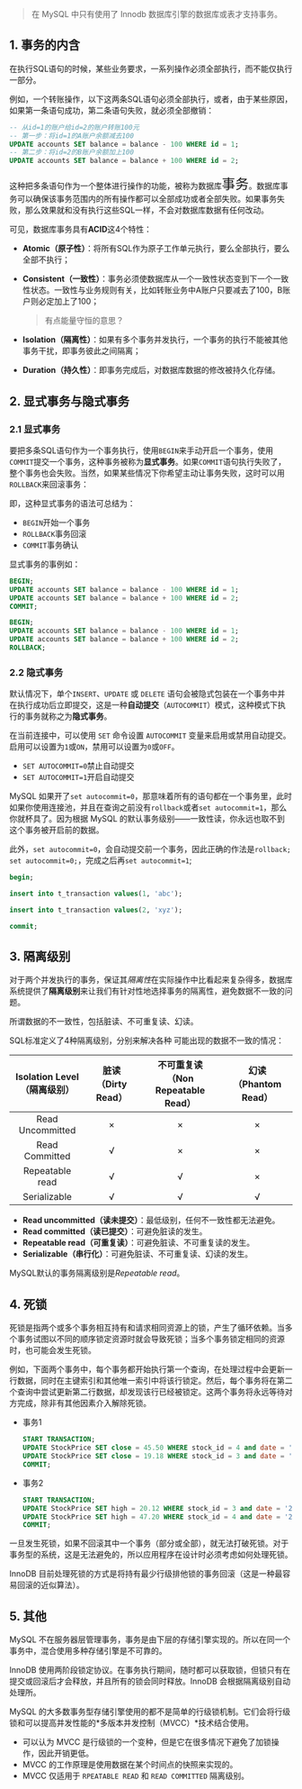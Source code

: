 > 在 MySQL 中只有使用了 Innodb 数据库引擎的数据库或表才支持事务。

## 1. 事务的内含

在执行SQL语句的时候，某些业务要求，一系列操作必须全部执行，而不能仅执行一部分。

例如，一个转账操作，以下这两条SQL语句必须全部执行，或者，由于某些原因，如果第一条语句成功，第二条语句失败，就必须全部撤销：

```sql
-- 从id=1的账户给id=2的账户转账100元
-- 第一步：将id=1的A账户余额减去100
UPDATE accounts SET balance = balance - 100 WHERE id = 1;
-- 第二步：将id=2的B账户余额加上100
UPDATE accounts SET balance = balance + 100 WHERE id = 2;
```

这种把多条语句作为一个整体进行操作的功能，被称为数据库<font size=5>事务</font>。数据库事务可以确保该事务范围内的所有操作都可以全部成功或者全部失败。如果事务失败，那么效果就和没有执行这些SQL一样，不会对数据库数据有任何改动。

可见，数据库事务具有**ACID**这4个特性：

- **Atomic（原子性）**：将所有SQL作为原子工作单元执行，要么全部执行，要么全部不执行；

- **Consistent（一致性）**：事务必须使数据库从一个一致性状态变到下一个一致性状态。一致性与业务规则有关，比如转账业务中A账户只要减去了100，B账户则必定加上了100；

  > 有点能量守恒的意思？

- **Isolation（隔离性）**：如果有多个事务并发执行，一个事务的执行不能被其他事务干扰，即事务彼此之间隔离；

- **Duration（持久性）**：即事务完成后，对数据库数据的修改被持久化存储。

## 2. 显式事务与隐式事务

### 2.1 显式事务

要把多条SQL语句作为一个事务执行，使用`BEGIN`来手动开启一个事务，使用`COMMIT`提交一个事务，这种事务被称为**显式事务**。如果`COMMIT`语句执行失败了，整个事务也会失败。当然，如果某些情况下你希望主动让事务失败，这时可以用`ROLLBACK`来回滚事务：

即，这种显式事务的语法可总结为：

- `BEGIN`开始一个事务
- `ROLLBACK`事务回滚
- `COMMIT`事务确认

显式事务的事例如：

```sql
BEGIN;
UPDATE accounts SET balance = balance - 100 WHERE id = 1;
UPDATE accounts SET balance = balance + 100 WHERE id = 2;
COMMIT;
```

```sql
BEGIN;
UPDATE accounts SET balance = balance - 100 WHERE id = 1;
UPDATE accounts SET balance = balance + 100 WHERE id = 2;
ROLLBACK;
```

### 2.2 隐式事务

默认情况下，单个`INSERT`、`UPDATE` 或 `DELETE` 语句会被隐式包装在一个事务中并在执行成功后立即提交，这是一种**自动提交**（`AUTOCOMMIT`）模式，这种模式下执行的事务就称之为**隐式事务**。

在当前连接中，可以使用 `SET` 命令设置 `AUTOCOMMIT` 变量来启用或禁用自动提交。启用可以设置为`1`或`ON`，禁用可以设置为`0`或`OFF`。

- `SET AUTOCOMMIT=0`禁止自动提交
- `SET AUTOCOMMIT=1`开启自动提交

MySQL 如果开了`set autocommit=0`，那意味着所有的语句都在一个事务里，此时如果你使用连接池，并且在查询之前没有`rollback`或者`set autocommit=1`，那么你就杯具了。因为根据 MySQL 的默认事务级别——一致性读，你永远也取不到这个事务被开启前的数据。

此外，`set autocommit=0`，会自动提交前一个事务，因此正确的作法是`rollback; set autocommit=0;`，完成之后再`set autocommit=1`;

```sql
begin;

insert into t_transaction values(1, 'abc');

insert into t_transaction values(2, 'xyz');

commit;
```

## 3. 隔离级别

对于两个并发执行的事务，保证其*隔离性*在实际操作中比看起来复杂得多，数据库系统提供了**隔离级别**来让我们有针对性地选择事务的隔离性，避免数据不一致的问题。

所谓数据的不一致性，包括脏读、不可重复读、幻读。

SQL标准定义了4种隔离级别，分别来解决各种 可能出现的数据不一致的情况：

|Isolation Level<br />（隔离级别） | 脏读<br />（Dirty Read） | 不可重复读<br />（Non Repeatable Read） | 幻读<br />（Phantom Read） |
| :-----------------------------------: | :----------------------------: | :-------------------------------------------------: | :------------------------------------: |
| Read Uncommitted      | ×                       | ×                                              | ×                                 |
| Read Committed | √                           | ×                                              | ×                                 |
| Repeatable read | √                           | √                                                | ×                                  |
| Serializable          | √                           | √                                                | √                                  |

- **Read uncommitted（读未提交）**：最低级别，任何不一致性都无法避免。
- **Read committed（读已提交）**：可避免脏读的发生。
- **Repeatable read（可重复读）**：可避免脏读、不可重复读的发生。
- **Serializable（串行化）**：可避免脏读、不可重复读、幻读的发生。

MySQL默认的事务隔离级别是*Repeatable read*。

## 4. 死锁

死锁是指两个或多个事务相互持有和请求相同资源上的锁，产生了循环依赖。当多个事务试图以不同的顺序锁定资源时就会导致死锁；当多个事务锁定相同的资源时，也可能会发生死锁。

例如，下面两个事务中，每个事务都开始执行第一个查询，在处理过程中会更新一行数据，同时在主键索引和其他唯一索引中将该行锁定。然后，每个事务将在第二个查询中尝试更新第二行数据，却发现该行已经被锁定。这两个事务将永远等待对方完成，除非有其他因素介入解除死锁。

- 事务1

  ```sql
  START TRANSACTION;
  UPDATE StockPrice SET close = 45.50 WHERE stock_id = 4 and date = '2020-05-01';
  UPDATE StockPrice SET close = 19.18 WHERE stock_id = 3 and date = '2020-05-02';
  COMMIT;
  ```

- 事务2

  ```sql
  START TRANSACTION;
  UPDATE StockPrice SET high = 20.12 WHERE stock_id = 3 and date = '2020-05-02';
  UPDATE StockPrice SET high = 47.20 WHERE stock_id = 4 and date = '2020-05-01';
  COMMIT;
  ```

一旦发生死锁，如果不回滚其中一个事务（部分或全部），就无法打破死锁。对于事务型的系统，这是无法避免的，所以应用程序在设计时必须考虑如何处理死锁。

InnoDB 目前处理死锁的方式是将持有最少行级排他锁的事务回滚（这是一种最容易回滚的近似算法）。

## 5. 其他

MySQL 不在服务器层管理事务，事务是由下层的存储引擎实现的。所以在同一个事务中，混合使用多种存储引擎是不可靠的。

InnoDB 使用两阶段锁定协议。在事务执行期间，随时都可以获取锁，但锁只有在提交或回滚后才会释放，并且所有的锁会同时释放。InnoDB 会根据隔离级别自动处理所。

MySQL 的大多数事务型存储引擎使用的都不是简单的行级锁机制。它们会将行级锁和可以提高并发性能的*多版本并发控制（MVCC）*技术结合使用。

- 可以认为 MVCC 是行级锁的一个变种，但是它在很多情况下避免了加锁操作，因此开销更低。
- MVCC 的工作原理是使用数据在某个时间点的快照来实现的。
- MVCC 仅适用于 `RPEATABLE READ` 和 `READ COMMITTED` 隔离级别。
